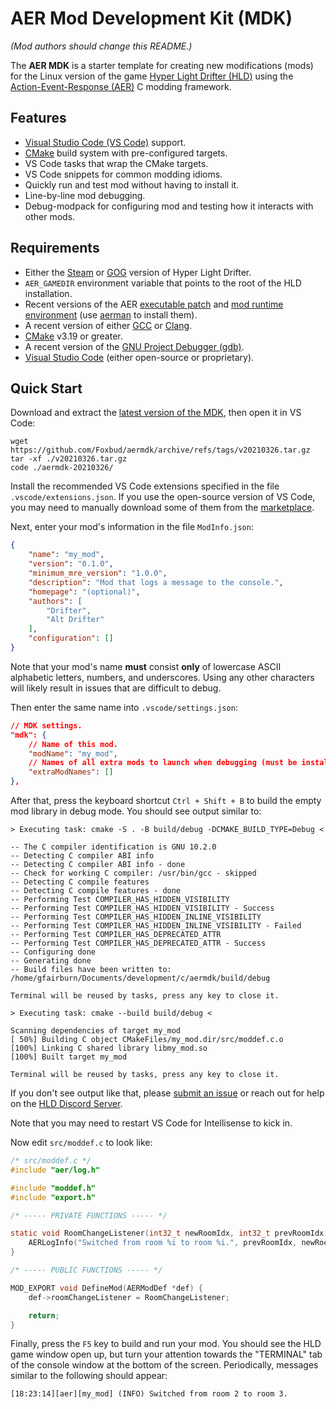 # AER Mod Development Kit (MDK)


*(Mod authors should change this README.)*

The **AER MDK** is a starter template for creating new modifications (mods) for the Linux version of the game [Hyper Light Drifter (HLD)](https://en.wikipedia.org/wiki/Hyper_Light_Drifter) using the [Action-Event-Response (AER)](https://github.com/users/Foxbud/projects/1) C modding framework.

## Features
- [Visual Studio Code (VS Code)](https://code.visualstudio.com/) support.
- [CMake](https://cmake.org/) build system with pre-configured targets.
- VS Code tasks that wrap the CMake targets.
- VS Code snippets for common modding idioms.
- Quickly run and test mod without having to install it.
- Line-by-line mod debugging.
- Debug-modpack for configuring mod and testing how it interacts with other mods.

## Requirements
- Either the [Steam](https://duckduckgo.com/?t=ffab&q=hyper+light+drifter&ia=web) or [GOG](https://www.gog.com/game/hyper_light_drifter) version of Hyper Light Drifter.
- `AER_GAMEDIR` environment variable that points to the root of the HLD installation.
- Recent versions of the AER [executable patch](https://github.com/Foxbud/aerpatch/releases/latest) and [mod runtime environment](https://github.com/Foxbud/libaermre/releases/latest) (use [aerman](https://github.com/Foxbud/aerman/releases/latest) to install them).
- A recent version of either [GCC](https://gcc.gnu.org/) or [Clang](https://clang.llvm.org/).
- [CMake](https://cmake.org/) v3.19 or greater.
- A recent version of the [GNU Project Debugger (gdb)](https://www.gnu.org/software/gdb/).
- [Visual Studio Code](https://code.visualstudio.com/) (either open-source or proprietary).

## Quick Start
Download and extract the [latest version of the MDK](https://github.com/Foxbud/aermdk/releases/latest), then open it in VS Code:

```
wget https://github.com/Foxbud/aermdk/archive/refs/tags/v20210326.tar.gz
tar -xf ./v20210326.tar.gz
code ./aermdk-20210326/
```

Install the recommended VS Code extensions specified in the file `.vscode/extensions.json`. If you use the open-source version of VS Code, you may need to manually download some of them from the [marketplace](https://marketplace.visualstudio.com/VSCode).

Next, enter your mod's information in the file `ModInfo.json`:

```json
{
    "name": "my_mod",
    "version": "0.1.0",
    "minimum_mre_version": "1.0.0",
    "description": "Mod that logs a message to the console.",
    "homepage": "(optional)",
    "authors": [
        "Drifter",
        "Alt Drifter"
    ],
    "configuration": []
}
```

Note that your mod's name **must** consist **only** of lowercase ASCII alphabetic letters, numbers, and underscores. Using any other characters will likely result in issues that are difficult to debug.

Then enter the same name into `.vscode/settings.json`:

```json
// MDK settings.
"mdk": {
    // Name of this mod.
    "modName": "my_mod",
    // Names of all extra mods to launch when debugging (must be installed).
    "extraModNames": []
},
```

After that, press the keyboard shortcut `Ctrl + Shift + B` to build the empty mod library in debug mode. You should see output similar to:

```
> Executing task: cmake -S . -B build/debug -DCMAKE_BUILD_TYPE=Debug <

-- The C compiler identification is GNU 10.2.0
-- Detecting C compiler ABI info
-- Detecting C compiler ABI info - done
-- Check for working C compiler: /usr/bin/gcc - skipped
-- Detecting C compile features
-- Detecting C compile features - done
-- Performing Test COMPILER_HAS_HIDDEN_VISIBILITY
-- Performing Test COMPILER_HAS_HIDDEN_VISIBILITY - Success
-- Performing Test COMPILER_HAS_HIDDEN_INLINE_VISIBILITY
-- Performing Test COMPILER_HAS_HIDDEN_INLINE_VISIBILITY - Failed
-- Performing Test COMPILER_HAS_DEPRECATED_ATTR
-- Performing Test COMPILER_HAS_DEPRECATED_ATTR - Success
-- Configuring done
-- Generating done
-- Build files have been written to: /home/gfairburn/Documents/development/c/aermdk/build/debug

Terminal will be reused by tasks, press any key to close it.

> Executing task: cmake --build build/debug <

Scanning dependencies of target my_mod
[ 50%] Building C object CMakeFiles/my_mod.dir/src/moddef.c.o
[100%] Linking C shared library libmy_mod.so
[100%] Built target my_mod

Terminal will be reused by tasks, press any key to close it.
```

If you don't see output like that, please [submit an issue](https://github.com/Foxbud/aermdk/issues/new) or reach out for help on the [HLD Discord Server](https://discord.gg/XaBrHDHTGe).

Note that you may need to restart VS Code for Intellisense to kick in.

Now edit `src/moddef.c` to look like:

```c
/* src/moddef.c */
#include "aer/log.h"

#include "moddef.h"
#include "export.h"

/* ----- PRIVATE FUNCTIONS ----- */

static void RoomChangeListener(int32_t newRoomIdx, int32_t prevRoomIdx) {
    AERLogInfo("Switched from room %i to room %i.", prevRoomIdx, newRoomIdx);
}

/* ----- PUBLIC FUNCTIONS ----- */

MOD_EXPORT void DefineMod(AERModDef *def) {
    def->roomChangeListener = RoomChangeListener;

    return;
}
```

Finally, press the `F5` key to build and run your mod. You should see the HLD game window open up, but turn your attention towards the "TERMINAL" tab of the console window at the bottom of the screen. Periodically, messages similar to the following should appear:

```
[18:23:14][aer][my_mod] (INFO) Switched from room 2 to room 3.
```